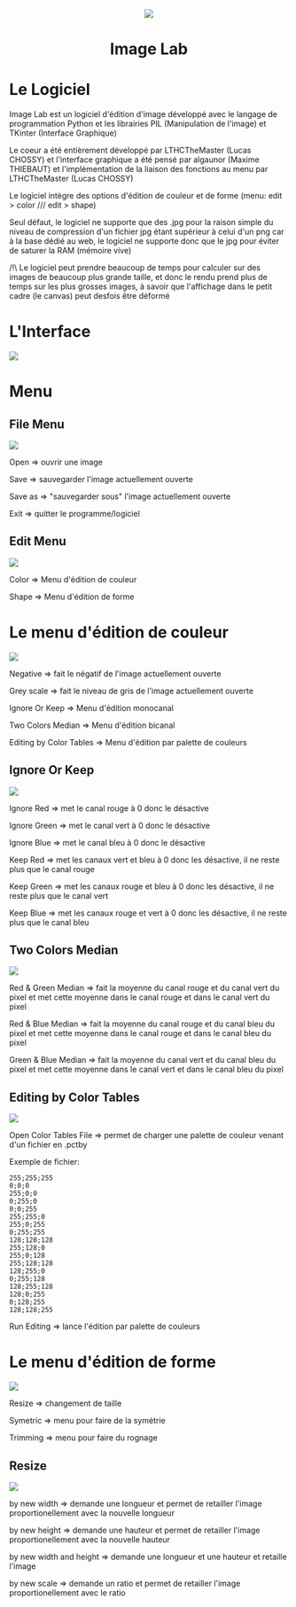 <div align="center">
<img src="res/icon.png"/>
<h1>Image Lab</h1>
</div>
<div align="left">
</div>

# Le Logiciel

Image Lab est un logiciel d'édition d'image développé avec le langage de programmation Python et les librairies PIL (Manipulation de l'image) et TKinter (Interface Graphique)

Le coeur a été entièrement développé par LTHCTheMaster (Lucas CHOSSY) et l'interface graphique a été pensé par algaunor (Maxime THIEBAUT) et l'implémentation de la liaison des fonctions au menu par LTHCTheMaster (Lucas CHOSSY)

Le logiciel intègre des options d'édition de couleur et de forme (menu: edit > color /// edit > shape)

Seul défaut, le logiciel ne supporte que des .jpg pour la raison simple du niveau de compression d'un fichier jpg étant supérieur à celui d'un png car à la base dédié au web, le logiciel ne supporte donc que le jpg pour éviter de saturer la RAM (mémoire vive)

/!\ Le logiciel peut prendre beaucoup de temps pour calculer sur des images de beaucoup plus grande taille, et donc le rendu prend plus de temps sur les plus grosses images, à savoir que l'affichage dans le petit cadre (le canvas) peut desfois être déformé

# L'Interface
<img src="img_md/interface.png">

# Menu
## File Menu
<img src="img_md/file_menu.png">

Open => ouvrir une image

Save => sauvegarder l'image actuellement ouverte

Save as => "sauvegarder sous" l'image actuellement ouverte

Exit => quitter le programme/logiciel

## Edit Menu
<img src="img_md/edit_menu_overview.png">

Color => Menu d'édition de couleur

Shape => Menu d'édition de forme

# Le menu d'édition de couleur
<img src="img_md/color_menu.png">

Negative => fait le négatif de l'image actuellement ouverte

Grey scale => fait le niveau de gris de l'image actuellement ouverte

Ignore Or Keep => Menu d'édition monocanal

Two Colors Median => Menu d'édition bicanal

Editing by Color Tables => Menu d'édition par palette de couleurs

## Ignore Or Keep
<img src="img_md/ignkep_colo_men.png">

Ignore Red => met le canal rouge à 0 donc le désactive

Ignore Green => met le canal vert à 0 donc le désactive

Ignore Blue => met le canal bleu à 0 donc le désactive

Keep Red => met les canaux vert et bleu à 0 donc les désactive, il ne reste plus que le canal rouge

Keep Green => met les canaux rouge et bleu à 0 donc les désactive, il ne reste plus que le canal vert

Keep Blue => met les canaux rouge et vert à 0 donc les désactive, il ne reste plus que le canal bleu

## Two Colors Median
<img src="img_md/bicolo_men.png">

Red & Green Median => fait la moyenne du canal rouge et du canal vert du pixel et met cette moyenne dans le canal rouge et dans le canal vert du pixel

Red & Blue Median => fait la moyenne du canal rouge et du canal bleu du pixel et met cette moyenne dans le canal rouge et dans le canal bleu du pixel

Green & Blue Median => fait la moyenne du canal vert et du canal bleu du pixel et met cette moyenne dans le canal vert et dans le canal bleu du pixel

## Editing by Color Tables
<img src="img_md/pal_men.png">

Open Color Tables File => permet de charger une palette de couleur venant d'un fichier en .pctby

Exemple de fichier:
```
255;255;255
0;0;0
255;0;0
0;255;0
0;0;255
255;255;0
255;0;255
0;255;255
128;128;128
255;128;0
255;0;128
255;128;128
128;255;0
0;255;128
128;255;128
128;0;255
0;128;255
128;128;255
```

Run Editing => lance l'édition par palette de couleurs

# Le menu d'édition de forme
<img src="img_md/shape_menu.png">

Resize => changement de taille

Symetric => menu pour faire de la symétrie

Trimming => menu pour faire du rognage

## Resize
<img src="img_md/rsz_men.png">

by new width => demande une longueur et permet de retailler l'image proportionellement avec la nouvelle longueur

by new height => demande une hauteur et permet de retailler l'image proportionellement avec la nouvelle hauteur

by new width and height => demande une longueur et une hauteur et retaille l'image

by new scale => demande un ratio et permet de retailler l'image proportionellement avec le ratio

